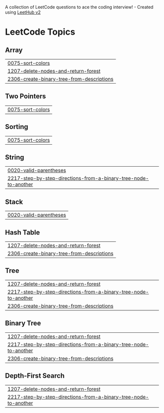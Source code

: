 A collection of LeetCode questions to ace the coding interview! - Created using [LeetHub v2](https://github.com/arunbhardwaj/LeetHub-2.0)
<!---LeetCode Topics Start-->
# LeetCode Topics
## Array
|  |
| ------- |
| [0075-sort-colors](https://github.com/teju-chowdary/-CrackYourPlacement/tree/master/0075-sort-colors) |
| [1207-delete-nodes-and-return-forest](https://github.com/teju-chowdary/-CrackYourPlacement/tree/master/1207-delete-nodes-and-return-forest) |
| [2306-create-binary-tree-from-descriptions](https://github.com/teju-chowdary/-CrackYourPlacement/tree/master/2306-create-binary-tree-from-descriptions) |
## Two Pointers
|  |
| ------- |
| [0075-sort-colors](https://github.com/teju-chowdary/-CrackYourPlacement/tree/master/0075-sort-colors) |
## Sorting
|  |
| ------- |
| [0075-sort-colors](https://github.com/teju-chowdary/-CrackYourPlacement/tree/master/0075-sort-colors) |
## String
|  |
| ------- |
| [0020-valid-parentheses](https://github.com/teju-chowdary/-CrackYourPlacement/tree/master/0020-valid-parentheses) |
| [2217-step-by-step-directions-from-a-binary-tree-node-to-another](https://github.com/teju-chowdary/-CrackYourPlacement/tree/master/2217-step-by-step-directions-from-a-binary-tree-node-to-another) |
## Stack
|  |
| ------- |
| [0020-valid-parentheses](https://github.com/teju-chowdary/-CrackYourPlacement/tree/master/0020-valid-parentheses) |
## Hash Table
|  |
| ------- |
| [1207-delete-nodes-and-return-forest](https://github.com/teju-chowdary/-CrackYourPlacement/tree/master/1207-delete-nodes-and-return-forest) |
| [2306-create-binary-tree-from-descriptions](https://github.com/teju-chowdary/-CrackYourPlacement/tree/master/2306-create-binary-tree-from-descriptions) |
## Tree
|  |
| ------- |
| [1207-delete-nodes-and-return-forest](https://github.com/teju-chowdary/-CrackYourPlacement/tree/master/1207-delete-nodes-and-return-forest) |
| [2217-step-by-step-directions-from-a-binary-tree-node-to-another](https://github.com/teju-chowdary/-CrackYourPlacement/tree/master/2217-step-by-step-directions-from-a-binary-tree-node-to-another) |
| [2306-create-binary-tree-from-descriptions](https://github.com/teju-chowdary/-CrackYourPlacement/tree/master/2306-create-binary-tree-from-descriptions) |
## Binary Tree
|  |
| ------- |
| [1207-delete-nodes-and-return-forest](https://github.com/teju-chowdary/-CrackYourPlacement/tree/master/1207-delete-nodes-and-return-forest) |
| [2217-step-by-step-directions-from-a-binary-tree-node-to-another](https://github.com/teju-chowdary/-CrackYourPlacement/tree/master/2217-step-by-step-directions-from-a-binary-tree-node-to-another) |
| [2306-create-binary-tree-from-descriptions](https://github.com/teju-chowdary/-CrackYourPlacement/tree/master/2306-create-binary-tree-from-descriptions) |
## Depth-First Search
|  |
| ------- |
| [1207-delete-nodes-and-return-forest](https://github.com/teju-chowdary/-CrackYourPlacement/tree/master/1207-delete-nodes-and-return-forest) |
| [2217-step-by-step-directions-from-a-binary-tree-node-to-another](https://github.com/teju-chowdary/-CrackYourPlacement/tree/master/2217-step-by-step-directions-from-a-binary-tree-node-to-another) |
<!---LeetCode Topics End-->
